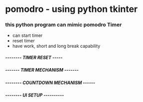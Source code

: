 # pomodro -  using python tkinter
### this python program can mimic pomodro Timer

- can start timer
- reset timer
- have work, short and long break capability

##### -------- TIMER RESET -----

##### ------- TIMER MECHANISM -------

##### -------- COUNTDOWN MECHANISM ------ 

##### -------- UI SETUP ---------- 